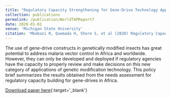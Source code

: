 ```yaml
---
title: "Regulatory Capacity Strengthening for Gene-Drive Technology Applications for Vector-Borne Disease Control in Africa"
collection: publications
permalink: /publication/WorldTAPReport7
date: 2020-01-01
venue: 'Michigan State University'
citation: 'Mbabazi R, Quemada H, Shore S, et al (2020) Regulatory Capacity Strengthening for Gene-Drive Technology Applications for Vector-Borne Disease Control in Africa. Michigan State University'
---
```


The use of gene-drive constructs in genetically modified insects has great potential to address malaria vector control in Africa and worldwide. However, they can only be developed and deployed if regulatory agencies have the capacity to properly review and make decisions on this new category of applications of genetic modification technology. This policy brief summarizes the results obtained from the needs assessment for regulatory capacity building for gene-drives in Africa.

[Download paper here](https://www.canr.msu.edu/worldtap/uploads/files/7.%20Policy%20Brief%207%20-%20Regulatory%20Capacity%20For%20Gene%20Drive%20Technology%20application%20.pdf){:target='_blank'}

